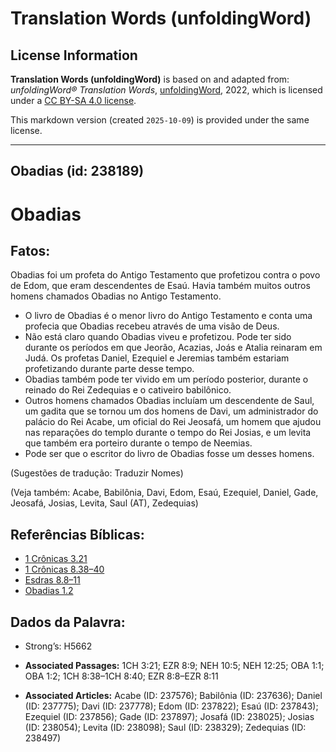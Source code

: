 # Translation Words (unfoldingWord)

## License Information

**Translation Words (unfoldingWord)** is based on and adapted from: _unfoldingWord® Translation Words_, [unfoldingWord](https://unfoldingword.org/utw), 2022, which is licensed under a [CC BY-SA 4.0 license](https://creativecommons.org/licenses/by-sa/4.0/legalcode.en).

This markdown version (created `2025-10-09`) is provided under the same license.



--------------------------------

## Obadias (id: 238189)

Obadias
=======

Fatos:
------

Obadias foi um profeta do Antigo Testamento que profetizou contra o povo de Edom, que eram descendentes de Esaú. Havia também muitos outros homens chamados Obadias no Antigo Testamento.

* O livro de Obadias é o menor livro do Antigo Testamento e conta uma profecia que Obadias recebeu através de uma visão de Deus.
* Não está claro quando Obadias viveu e profetizou. Pode ter sido durante os períodos em que Jeorão, Acazias, Joás e Atalia reinaram em Judá. Os profetas Daniel, Ezequiel e Jeremias também estariam profetizando durante parte desse tempo.
* Obadias também pode ter vivido em um período posterior, durante o reinado do Rei Zedequias e o cativeiro babilônico.
* Outros homens chamados Obadias incluíam um descendente de Saul, um gadita que se tornou um dos homens de Davi, um administrador do palácio do Rei Acabe, um oficial do Rei Jeosafá, um homem que ajudou nas reparações do templo durante o tempo do Rei Josias, e um levita que também era porteiro durante o tempo de Neemias.
* Pode ser que o escritor do livro de Obadias fosse um desses homens.

(Sugestões de tradução: Traduzir Nomes)

(Veja também: Acabe, Babilônia, Davi, Edom, Esaú, Ezequiel, Daniel, Gade, Jeosafá, Josias, Levita, Saul (AT), Zedequias)

Referências Bíblicas:
---------------------

* [1 Crônicas 3\.21](https://ref.ly/1Chr3:21)
* [1 Crônicas 8\.38–40](https://ref.ly/1Chr8:38-1Chr8:40)
* [Esdras 8\.8–11](https://ref.ly/Ezra8:8-Ezra8:11)
* [Obadias 1\.2](https://ref.ly/Obad1:2)

Dados da Palavra:
-----------------

* Strong’s: H5662

* **Associated Passages:** 1CH 3:21; EZR 8:9; NEH 10:5; NEH 12:25; OBA 1:1; OBA 1:2; 1CH 8:38–1CH 8:40; EZR 8:8–EZR 8:11
* **Associated Articles:** Acabe (ID: 237576); Babilônia (ID: 237636); Daniel (ID: 237775); Davi (ID: 237778); Edom (ID: 237822); Esaú (ID: 237843); Ezequiel (ID: 237856); Gade (ID: 237897); Josafá (ID: 238025); Josias (ID: 238054); Levita (ID: 238098); Saul (ID: 238329); Zedequias (ID: 238497)


